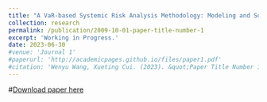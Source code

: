 ```yaml
---
title: "A VaR-based Systemic Risk Analysis Methodology: Modeling and Solution Strategy"
collection: research
permalink: /publication/2009-10-01-paper-title-number-1
excerpt: 'Working in Progress.'
date: 2023-06-30
#venue: 'Journal 1'
#paperurl: 'http://academicpages.github.io/files/paper1.pdf'
#citation: 'Wenyu Wang, Xueting Cui. (2023). &quot;Paper Title Number 1.&quot; <i>Journal 1</i>. 1(1).'
---
```


#[Download paper here](http://academicpages.github.io/files/paper1.pdf)
